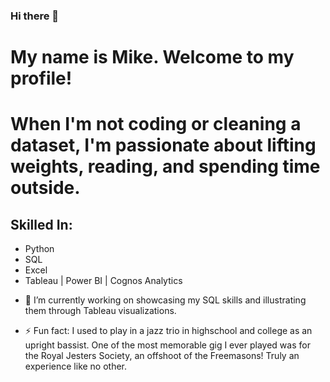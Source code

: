 ### Hi there 👋

# My name is Mike. Welcome to my profile!

# When I'm not coding or cleaning a dataset, I'm passionate about lifting weights, reading, and spending time outside.

## Skilled In:
* Python
* SQL
* Excel
* Tableau | Power BI | Cognos Analytics

- 🔭 I’m currently working on showcasing my SQL skills and illustrating them through Tableau visualizations.

- ⚡ Fun fact: I used to play in a jazz trio in highschool and college as an upright bassist.  One of the most memorable gig I ever played was for the Royal Jesters Society, an offshoot of the Freemasons! Truly an experience like no other.
